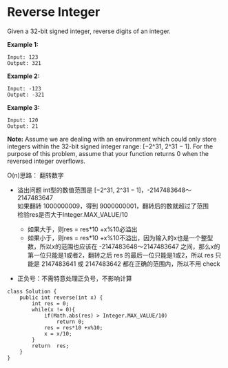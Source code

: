 # Reverse Integer

Given a 32-bit signed integer, reverse digits of an integer.

**Example 1:**
```
Input: 123
Output: 321
```
**Example 2:**
```
Input: -123
Output: -321
```
**Example 3:**
```
Input: 120
Output: 21
```

**Note:**
Assume we are dealing with an environment which could only store integers within the 32-bit signed integer range: [−2^31,  2^31 − 1]. For the purpose of this problem, assume that your function returns 0 when the reversed integer overflows.

O(n)思路： 翻转数字

* 溢出问题
  int型的数值范围是  [−2^31,  2^31 − 1]，-2147483648～2147483647</br>
  如果翻转 1000000009，得到 9000000001，翻转后的数就超过了范围</br>
  检验res是否大于Integer.MAX_VALUE/10</br>
  * 如果大于，则res = res*10 +x%10必溢出
  * 如果小于，则res = res*10 +x%10不溢出，因为输入的x也是一个整型数，所以x的范围也应该在 -2147483648～2147483647 之间，那么x的第一位只能是1或者2，翻转之后 res 的最后一位只能是1或2，所以 res 只能是 2147483641 或 2147483642 都在正确的范围内，所以不用 check
  
* 正负号：不需特意处理正负号，不影响计算


```
class Solution {
    public int reverse(int x) {
        int res = 0;
        while(x != 0){
            if(Math.abs(res) > Integer.MAX_VALUE/10)
                return 0;
            res = res*10 +x%10;
            x = x/10;
        }      
        return  res;
    }
}
```
